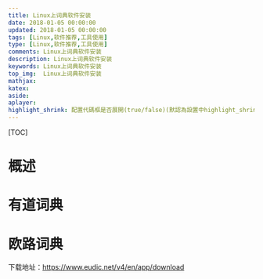 ```yaml
---
title: Linux上词典软件安装
date: 2018-01-05 00:00:00
updated: 2018-01-05 00:00:00
tags: [Linux,软件推荐,工具使用]
type: [Linux,软件推荐,工具使用]
comments: Linux上词典软件安装
description: Linux上词典软件安装
keywords: Linux上词典软件安装
top_img:  Linux上词典软件安装
mathjax:
katex:
aside:
aplayer:
highlight_shrink: 配置代碼框是否展開(true/false)(默認為設置中highlight_shrink的配置)
---
```


[TOC]

# 概述



# 有道词典

# 欧路词典

下载地址：https://www.eudic.net/v4/en/app/download

